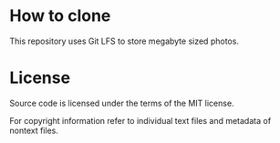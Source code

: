 # How to clone

This repository uses Git LFS to store megabyte sized photos.

# License

Source code is licensed under the terms of the MIT license.

For copyright information refer to individual text files and metadata of nontext
files.
